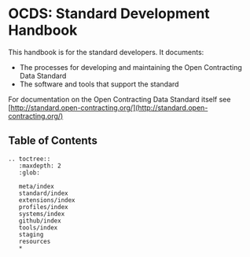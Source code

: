 # OCDS: Standard Development Handbook

This handbook is for the standard developers. It documents:

* The processes for developing and maintaining the Open Contracting Data Standard
* The software and tools that support the standard

For documentation on the Open Contracting Data Standard itself see [http://standard.open-contracting.org/](http://standard.open-contracting.org/)

## Table of Contents

```eval_rst
.. toctree::
   :maxdepth: 2
   :glob:

   meta/index
   standard/index
   extensions/index
   profiles/index
   systems/index
   github/index
   tools/index
   staging
   resources
   *

```
